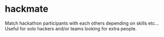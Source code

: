 # hackmate
Match hackathon participants with each others depending on skills etc... Useful for solo hackers and/or teams looking for extra people.
